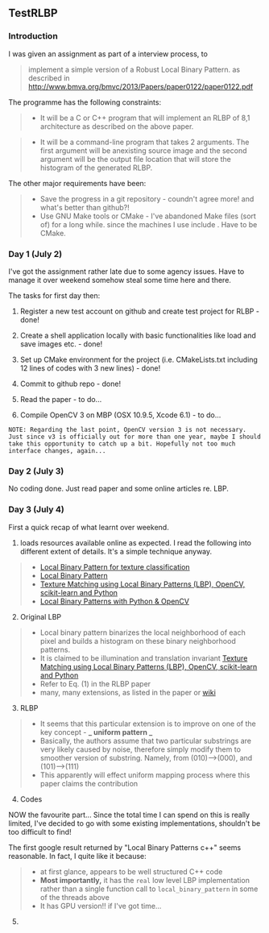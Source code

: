 ## TestRLBP

### Introduction
I was given an assignment as part of a interview process, to 
> implement a simple version of a Robust Local Binary Pattern. 
> as described in http://www.bmva.org/bmvc/2013/Papers/paper0122/paper0122.pdf

The programme has the following constraints:
>- It will be a C or C++ program that will implement an RLBP of 8,1 architecture as described on the above paper.

>- It will be a command-line program that takes 2 arguments. The first argument will be anexisting source image and the second argument will be the output file location that will store the histogram of the generated RLBP.

The other major requirements have been:
>- Save the progress in a git repository - coundn't agree more! and what's better than github?!
>- Use GNU Make tools or CMake - I've abandoned Make files (sort of) for a long while. since the machines I use include . Have to be CMake.



### Day 1 (July 2)
I've got the assignment rather late due to some agency issues. Have to manage it over weekend somehow steal some time here and there.

The tasks for first day then:

1) Register a new test account on github and create test project for RLBP - done!

2) Create a shell application locally with basic functionalities like load and save images etc. - done!

3) Set up CMake environment for the project (i.e. CMakeLists.txt including 12 lines of codes with 3 new lines) - done!

4) Commit to github repo - done!

5) Read the paper - to do...

6) Compile OpenCV 3 on MBP (OSX 10.9.5, Xcode 6.1) - to do...

```
NOTE: Regarding the last point, OpenCV version 3 is not necessary. Just since v3 is officially out for more than one year, maybe I should take this opportunity to catch up a bit. Hopefully not too much interface changes, again...
```

### Day 2 (July 3)
No coding done. Just read paper and some online articles re. LBP.

### Day 3 (July 4)
First a quick recap of what learnt over weekend.

1. loads resources available online as expected. I read the following into different extent of details. It's a simple technique anyway.

>- [Local Binary Pattern for texture classification](http://scikit-image.org/docs/dev/auto_examples/plot_local_binary_pattern.html)
>- [Local Binary Pattern](http://pi-virtualworld.blogspot.co.uk/2014/01/local-binary-pattern.html)
>- [Texture Matching using Local Binary Patterns (LBP), OpenCV, scikit-learn and Python](http://hanzratech.in/2015/05/30/local-binary-patterns.html)
>- [Local Binary Patterns with Python & OpenCV](http://www.pyimagesearch.com/2015/12/07/local-binary-patterns-with-python-opencv/)

2. Original LBP
>- Local binary pattern binarizes the local neighborhood of each pixel and builds a histogram on these binary neighborhood patterns.
>- It is claimed to be illumination and translation invariant [Texture Matching using Local Binary Patterns (LBP), OpenCV, scikit-learn and Python](http://hanzratech.in/2015/05/30/local-binary-patterns.html)
>- Refer to Eq. (1) in the RLBP paper
>- many, many extensions, as listed in the paper or [wiki](https://en.wikipedia.org/wiki/Local_binary_patterns#cite_note-5)

3. RLBP
> - It seems that this particular extension is to improve on one of the key concept - **_ uniform pattern _**
> - Basically, the authors assume that two particular substrings are very likely caused by noise, therefore simply modify them to smoother version of substring. Namely, from (010)-->(000), and (101)-->(111)
> - This apparently will effect uniform mapping process where this paper claims the contribution

4. Codes

NOW the favourite part... Since the total time I can spend on this is really limited, I've decided to go with some existing implementations, shouldn't be too difficult to find!

The first google result returned by "Local Binary Patterns c++" seems reasonable. In fact, I quite like it because:
> - at first glance, appears to be well structured C++ code
> - **Most importantly,** it has the `real` low level LBP implementation rather than a single function call to `local_binary_pattern` in some of the threads above
> - It has GPU version!! if I've got time...

5. 




